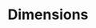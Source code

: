 ---
bigquery: https://console.cloud.google.com/bigquery?p=covid-19-dimensions-ai&page=table&d=data&t=publications
contributors: Digital Science, https://www.digital-science.com/
cost: Free for personal, non-commercial use.
description: Dimensions contains more than 100 million publications, ranging from
  articles published in scholarly journals, books and book chapters, to preprints
  and conference proceedings. All publications are contextualized with linked data
  sets, funding, publications, patents, clinical trials, and policy documents. You
  can also view associated categories, funders, institutions, and researcher profiles.
documentation: https://docs.dimensions.ai/bigquery/index.html
last_edit: Mon, 04 Apr 2022 19:04:00 GMT
location: https://www.dimensions.ai/products/free/
maintained_by: Digital Science, https://www.digital-science.com/
schema_fields: '[''arxiv_id'', ''active_years'', ''application_number'', ''labels'',
  ''relationships'', ''mesh_terms'', ''category_hrcs_hc'', ''granted_year'', ''year'',
  ''legal_events'', ''ipcr'', ''research_org_country_names'', ''altmetrics'', ''gender'',
  ''external_ids'', ''authors'', ''metrics'', ''aliases'', ''cited_by_ids'', ''end_year'',
  ''resulting_publication_doi'', ''publication_year'', ''brief_title'', ''start_date'',
  ''kind'', ''category_uoa'', ''established'', ''category_icrp_cso'', ''original_assignee'',
  ''associated_grant_ids'', ''title'', ''editors'', ''expiration_date'', ''doi'',
  ''date_print'', ''patent_ids'', ''funder_orgs'', ''status'', ''current_assignee_orgs'',
  ''assignee_orgs'', ''assignee_countries'', ''eisbn'', ''researcher_ids'', ''funding_cad'',
  ''address'', ''legal_status'', ''associated_publication_pmid'', ''funder_org_countries'',
  ''funder_org_state_codes'', ''current_assignee_countries'', ''registry'', ''funding_cny'',
  ''date_inserted'', ''subtitles'', ''parent_id'', ''expiration_year'', ''research_orgs'',
  ''funding_usd'', ''description'', ''jurisdiction'', ''type'', ''citation_string'',
  ''publication_date'', ''pages'', ''category_for'', ''associated_publication_arxiv_id'',
  ''organisation_details'', ''category_hrcs_rac'', ''research_org_countries'', ''date_normal'',
  ''acronym'', ''investigators'', ''acronyms'', ''end_date'', ''filing_status'', ''embargo_date'',
  ''categories'', ''mesh_headings'', ''funding_jpy'', ''funding_gbp'', ''id'', ''research_org_city_names'',
  ''license'', ''original_title'', ''clinical_trial_ids'', ''funding_eur'', ''funder_org_cities'',
  ''funding_nzd'', ''interventions'', ''journal'', ''research_org_cities'', ''links'',
  ''category_bra'', ''original_abstract'', ''funder_countries'', ''category_hra'',
  ''grant_number'', ''funding_details'', ''funder_org_acronyms'', ''conference'',
  ''concepts'', ''types'', ''repository_url'', ''repository_name'', ''priority_date'',
  ''filing_year'', ''pmid'', ''date_online'', ''research_org_state_codes'', ''original_assignee_countries'',
  ''conditions'', ''email_address'', ''funder_org'', ''priority_year'', ''proceedings_title'',
  ''volume'', ''resulting_publication_ids'', ''repository_id'', ''wikipedia_url'',
  ''associated_publication_doi'', ''category_sdg'', ''publication_ids'', ''filing_date'',
  ''source_id'', ''isbn'', ''issue'', ''category_icrp_ct'', ''funding_chf'', ''open_access_categories_v2'',
  ''family_members_ids'', ''date_imported_gbq'', ''citations_count'', ''pmcid'', ''research_org_state_names'',
  ''created_date'', ''start_year'', ''cpc'', ''acknowledgements'', ''funding_amount'',
  ''funding_aud'', ''book_title'', ''abstract'', ''category_rcdc'', ''funding_currency'',
  ''family_id'', ''foa_number'', ''journal_lists'', ''language'', ''current_assignee'',
  ''supporting_grant_ids'', ''granted_date'', ''phase'', ''date_modified'', ''reference_ids'',
  ''open_access_categories'', ''family_count'', ''publisher'', ''date'', ''book_series_title'',
  ''citations'', ''associated_publication_id'', ''original_assignee_orgs'', ''inventor_names'',
  ''linkout'', ''name'']'
shortname: dimensions
tags:
- scholarly literature
- patents
- funding
- clinical trials
- academic profiles
terms_of_use: 'Use of both the Dimensions COVID-19 dataset and full Dimensions dataset
  are subject to the Dimensions Terms of use: https://www.dimensions.ai/policies-terms-legal '
title: Dimensions
uuid: dcff88bd-fe6b-4fdb-8159-809bf9d7bc1c
---